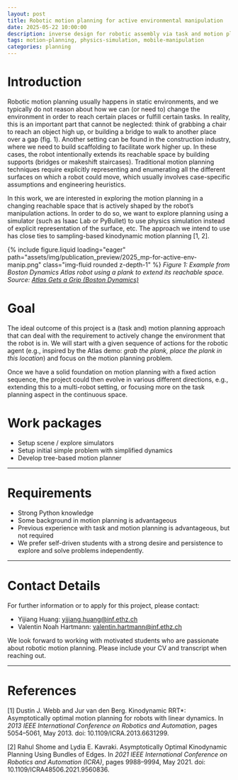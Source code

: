 ```yaml
---
layout: post
title: Robotic motion planning for active environmental manipulation
date: 2025-05-22 10:00:00
description: inverse design for robotic assembly via task and motion planning (TAMP)
tags: motion-planning, physics-simulation, mobile-manipulation
categories: planning
---
```


# Introduction
Robotic motion planning usually happens in static environments, and we typically do not reason about how we can (or need to) change the environment in order to reach certain places or fulfill certain tasks. In reality, this is an important part that cannot be neglected: think of grabbing a chair to reach an object high up, or building a bridge to walk to another place over a gap (fig. 1). Another setting can be found in the construction industry, where we need to build scaffolding to facilitate work higher up. In these cases, the robot intentionally extends its reachable space by building supports (bridges or makeshift staircases). Traditional motion planning techniques require explicitly representing and enumerating all the different surfaces on which a robot could move, which usually involves case-specific assumptions and engineering heuristics.

In this work, we are interested in exploring the motion planning in a changing reachable space that is actively shaped by the robot’s manipulation actions. In order to do so, we want to explore planning using a simulator (such as Isaac Lab or PyBullet) to use physics simulation instead of explicit representation of the surface, etc. The approach we intend to use has close ties to sampling-based kinodynamic motion planning [1, 2].

{% include figure.liquid loading="eager" path="assets/img/publication_preview/2025_mp-for-active-env-manip.png" class="img-fluid rounded z-depth-1" %}
*Figure 1: Example from Boston Dynamics Atlas robot using a plank to extend its reachable space. Source: [Atlas Gets a Grip (Boston Dynamics)](https://www.youtube.com/watch?v=-e1_QhJ1EhQ)*

# Goal
The ideal outcome of this project is a (task and) motion planning approach that can deal with the requirement to actively change the environment that the robot is in. We will start with a given sequence of actions for the robotic agent (e.g., inspired by the Atlas demo: *grab the plank, place the plank in this location*) and focus on the motion planning problem.

Once we have a solid foundation on motion planning with a fixed action sequence, the project could then evolve in various different directions, e.g., extending this to a multi-robot setting, or focusing more on the task planning aspect in the continuous space.

# Work packages
- Setup scene / explore simulators  
- Setup initial simple problem with simplified dynamics  
- Develop tree-based motion planner  

---

# Requirements
- Strong Python knowledge  
- Some background in motion planning is advantageous  
- Previous experience with task and motion planning is advantageous, but not required  
- We prefer self-driven students with a strong desire and persistence to explore and solve problems independently.

---

# Contact Details
For further information or to apply for this project, please contact:  
- Yijiang Huang: [yijiang.huang@inf.ethz.ch](mailto:yijiang.huang@inf.ethz.ch)  
- Valentin Noah Hartmann: [valentin.hartmann@inf.ethz.ch](mailto:valentin.hartmann@inf.ethz.ch)  

We look forward to working with motivated students who are passionate about robotic motion planning. Please include your CV and transcript when reaching out.

---

# References
[1] Dustin J. Webb and Jur van den Berg. Kinodynamic RRT*: Asymptotically optimal motion planning for robots with linear dynamics. In *2013 IEEE International Conference on Robotics and Automation*, pages 5054–5061, May 2013. doi: 10.1109/ICRA.2013.6631299.

[2] Rahul Shome and Lydia E. Kavraki. Asymptotically Optimal Kinodynamic Planning Using Bundles of Edges. In *2021 IEEE International Conference on Robotics and Automation (ICRA)*, pages 9988–9994, May 2021. doi: 10.1109/ICRA48506.2021.9560836.